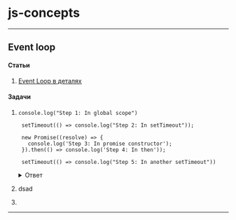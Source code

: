 # js-concepts

---

## Event loop

#### Статьи
  1. [Event Loop в деталях](https://habr.com/ru/articles/762618)

#### Задачи
1. ```
   console.log("Step 1: In global scope")

    setTimeout(() => console.log("Step 2: In setTimeout"));

    new Promise((resolve) => {
      console.log('Step 3: In promise constructor');
    }).then(() => console.log('Step 4: In then'));

    setTimeout(() => console.log("Step 5: In another setTimeout"))
   ```
   <details>
     <summary>Ответ</summary>

      >Step 1: In global scope \
Step 3: In promise constructor \
Step 4: In then \
Step 2: In setTimeout \
Step 5: In another setTimeout \
   </details>
3. dsad
4. 

---

